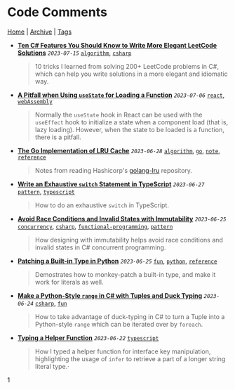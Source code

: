 # Code Comments

[Home](./README.md) | [Archive](index/archive.md) | [Tags](index/tags.md)

- __[Ten C# Features You Should Know to Write More Elegant LeetCode Solutions](src/2023/7/15/leetcode_tricks_csharp/README.md)__
  _`2023-07-15`_
  [`algorithm`](index/tags.md#algorithm), [`csharp`](index/tags.md#csharp)

  > 10 tricks I learned from solving 200+ LeetCode problems in C#, which can help you write solutions in a more elegant and idiomatic way.
- __[A Pitfall when Using `useState` for Loading a Function](src/2023/7/6/usestate_with_function/README.md)__
  _`2023-07-06`_
  [`react`](index/tags.md#react), [`webAssembly`](index/tags.md#webAssembly)

  > Normally the `useState` hook in React can be used with the `useEffect` hook to initialize a state when a component load (that is, lazy loading). However, when the state to be loaded is a function, there is a pitfall.
- __[The Go Implementation of LRU Cache](src/2023/6/28/lru/README.md)__
  _`2023-06-28`_
  [`algorithm`](index/tags.md#algorithm), [`go`](index/tags.md#go), [`note`](index/tags.md#note), [`reference`](index/tags.md#reference)

  > Notes from reading Hashicorp's [golang-lru](https://github.com/hashicorp/golang-lru) repository.
- __[Write an Exhaustive `switch` Statement in TypeScript](src/2023/6/27/exhaustive_switch/README.md)__
  _`2023-06-27`_
  [`pattern`](index/tags.md#pattern), [`typescript`](index/tags.md#typescript)

  > How to do an exhaustive `switch` in TypeScript.
- __[Avoid Race Conditions and Invalid States with Immutability](src/2023/6/25/avoid_race_condition_with_immutability/README.md)__
  _`2023-06-25`_
  [`concurrency`](index/tags.md#concurrency), [`csharp`](index/tags.md#csharp), [`functional-programming`](index/tags.md#functional-programming), [`pattern`](index/tags.md#pattern)

  > How designing with immutability helps avoid race conditions and invalid states in C# concurrent programming.
- __[Patching a Built-in Type in Python](src/2023/6/25/patching_builtin_types_in_python/README.md)__
  _`2023-06-25`_
  [`fun`](index/tags.md#fun), [`python`](index/tags.md#python), [`reference`](index/tags.md#reference)

  > Demostrates how to monkey-patch a built-in type, and make it work for literals as well.
- __[Make a Python-Style `range` in C# with Tuples and Duck Typing](src/2023/6/24/python_style_range/README.md)__
  _`2023-06-24`_
  [`csharp`](index/tags.md#csharp), [`fun`](index/tags.md#fun)

  > How to take advantage of duck-typing in C# to turn a Tuple into a Python-style `range` which can be iterated over by `foreach`.
- __[Typing a Helper Function](src/2023/6/22/typing_a_helper_function/README.md)__
  _`2023-06-22`_
  [`typescript`](index/tags.md#typescript)

  > How I typed a helper function for interface key manipulation, highlighting the usage of `infer` to retrieve a part of a longer string literal type.·

1